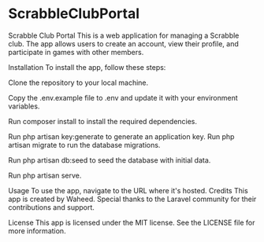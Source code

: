 # ScrabbleClubPortal
 Scrabble Club Portal
This is a web application for managing a Scrabble club. The app allows users to create an account, view their profile, and participate in games with other members.

Installation
To install the app, follow these steps:

Clone the repository to your local machine.

Copy the .env.example file to .env and update it with your environment variables.

Run composer install to install the required dependencies.

Run php artisan key:generate to generate an application key.
Run php artisan migrate to run the database migrations.

Run php artisan db:seed to seed the database with initial data.

Run php artisan serve.

Usage
To use the app, navigate to the URL where it's hosted.
Credits
This app is created by Waheed. Special thanks to the Laravel community for their contributions and support.

License
This app is licensed under the MIT license. See the LICENSE file for more information.
